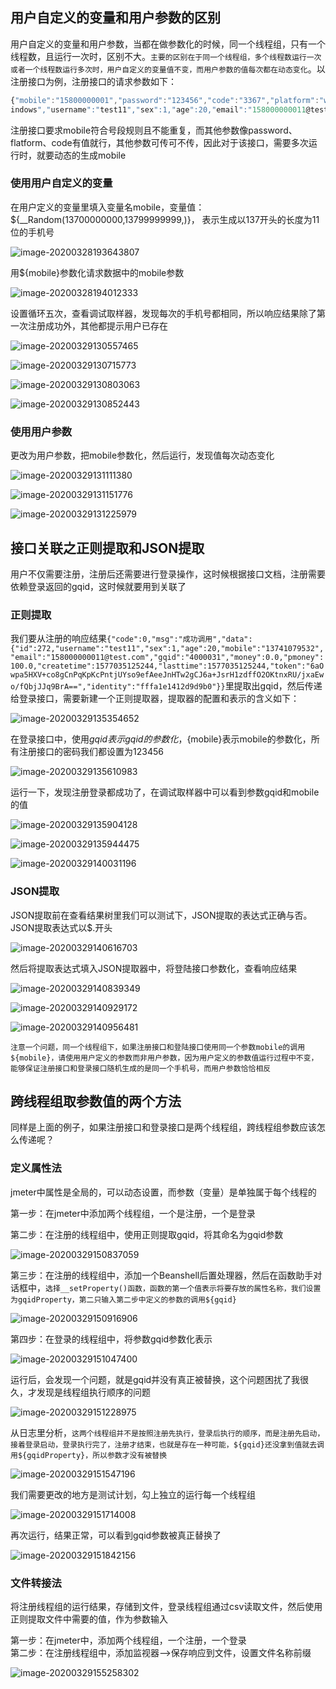 
## 用户自定义的变量和用户参数的区别

用户自定义的变量和用户参数，当都在做参数化的时候，同一个线程组，只有一个线程数，且运行一次时，区别不大。```主要的区别在于同一个线程组，多个线程数运行一次或者一个线程数运行多次时，用户自定义的变量值不变，而用户参数的值每次都在动态变化```。以注册接口为例，注册接口的请求参数如下：  

```javascript
{"mobile":"15800000001","password":"123456","code":"3367","platform":"w
indows","username":"test11","sex":1,"age":20,"email":"158000000011@test.com"}
```

注册接口要求mobile符合号段规则且不能重复，而其他参数像password、flatform、code有值就行，其他参数可传可不传，因此对于该接口，需要多次运行时，就要动态的生成mobile   

### 使用用户自定义的变量

在用户定义的变量里填入变量名mobile，变量值：${__Random(13700000000,13799999999,)}， 表示生成以137开头的长度为11位的手机号   

![image-20200328193643807](https://i.loli.net/2020/03/29/epITrW7oX2PhgBx.png)  

用${mobile}参数化请求数据中的mobile参数  

![image-20200328194012333](https://i.loli.net/2020/03/29/89ipQgXsPSFe21x.png)  

设置循环五次，查看调试取样器，发现每次的手机号都相同，所以响应结果除了第一次注册成功外，其他都提示用户已存在  

![image-20200329130557465](https://i.loli.net/2020/03/29/ZLWegNKib6jRUT8.png)  

![image-20200329130715773](https://i.loli.net/2020/03/29/Z1ltHNVfxqyAJ9M.png)  

![image-20200329130803063](https://i.loli.net/2020/03/29/QfNFzEJUqbsyWIj.png)  

![image-20200329130852443](https://i.loli.net/2020/03/29/JdgzYBRj1pw7sMn.png)  

### 使用用户参数

更改为用户参数，把mobile参数化，然后运行，发现值每次动态变化   

![image-20200329131111380](https://i.loli.net/2020/03/29/DoKRfeQ6vxElTcs.png)  

![image-20200329131151776](https://i.loli.net/2020/03/29/nC4GA3TiYoSUu2y.png)  

![image-20200329131225979](https://i.loli.net/2020/03/29/OlbkUmP4npe8jfc.png)  


## 接口关联之正则提取和JSON提取

用户不仅需要注册，注册后还需要进行登录操作，这时候根据接口文档，注册需要依赖登录返回的gqid，这时候就要用到关联了  

### 正则提取

我们要从注册的响应结果```{"code":0,"msg":"成功调用","data":{"id":272,"username":"test11","sex":1,"age":20,"mobile":"13741079532","email":"158000000011@test.com","gqid":"4000031","money":0.0,"pmoney":100.0,"createtime":1577035125244,"lasttime":1577035125244,"token":"6aOwpa5HXV+co8gCnPqKpKcPntjUYso9efAeeJnHTw2gCJ6a+JsrH1zdffO2OKtnxRU/jxaEwo/fQbjJJq9BrA==","identity":"fffa1e1412d9d9b0"}}```里提取出gqid，然后传递给登录接口，需要新建一个正则提取器，提取器的配置和表示的含义如下：  

![image-20200329135354652](https://i.loli.net/2020/03/29/h9BwAkSEgye7MCT.png)  

在登录接口中，使用${gqid}表示gqid的参数化，${mobile}表示mobile的参数化，所有注册接口的密码我们都设置为123456  

![image-20200329135610983](https://i.loli.net/2020/03/29/cbsXVh23IPiQg4Y.png)  

运行一下，发现注册登录都成功了，在调试取样器中可以看到参数gqid和mobile的值

![image-20200329135904128](https://i.loli.net/2020/03/29/5gskd2xawbRltTH.png)  

![image-20200329135944475](https://i.loli.net/2020/03/29/3LxAbOS65JlRfB7.png)  

![image-20200329140031196](https://i.loli.net/2020/03/29/Svm6FQgZMurjNk2.png)  


### JSON提取

JSON提取前在查看结果树里我们可以测试下，JSON提取的表达式正确与否。JSON提取表达式以$.开头  

![image-20200329140616703](https://i.loli.net/2020/03/29/uK91bYvEfLjqeRn.png)  

然后将提取表达式填入JSON提取器中，将登陆接口参数化，查看响应结果  

![image-20200329140839349](https://i.loli.net/2020/03/29/iBahe86nJplT4sZ.png)  

![image-20200329140929172](https://i.loli.net/2020/03/29/iSk3KQyLwD5RPzE.png)  

![image-20200329140956481](https://i.loli.net/2020/03/29/cHTev7CfDPjNZkO.png)  

```注意一个问题，同一个线程组下，如果注册接口和登陆接口使用同一个参数mobile的调用${mobile}，请使用用户定义的参数而非用户参数，因为用户定义的参数值运行过程中不变，能够保证注册接口和登录接口随机生成的是同一个手机号，而用户参数恰恰相反```  


## 跨线程组取参数值的两个方法

同样是上面的例子，如果注册接口和登录接口是两个线程组，跨线程组参数应该怎么传递呢？

### 定义属性法 

jmeter中属性是全局的，可以动态设置，而参数（变量）是单独属于每个线程的  

第一步：在jmeter中添加两个线程组，一个是注册，一个是登录  

第二步：在注册的线程组中，使用正则提取gqid，将其命名为gqid参数  

![image-20200329150837059](https://i.loli.net/2020/03/29/pyerq6C2dfDIZW1.png)  

第三步：在注册的线程组中，添加一个Beanshell后置处理器，然后在函数助手对话框中，```选择__setProperty()函数，函数的第一个值表示将要存放的属性名称，我们设置为gqidProperty，第二只输入第二步中定义的参数的调用${gqid}```   

![image-20200329150916906](https://i.loli.net/2020/03/29/FXuRJLNcxCHerG8.png)  

第四步：在登录的线程组中，将参数gqid参数化表示  

![image-20200329151047400](https://i.loli.net/2020/03/29/eGlTwE9u7PxI418.png)  

运行后，会发现一个问题，就是gqid并没有真正被替换，这个问题困扰了我很久，才发现是线程组执行顺序的问题  

![image-20200329151228975](https://i.loli.net/2020/03/29/HW7RwS189GAMZna.png)  

从日志里分析，```这两个线程组并不是按照注册先执行，登录后执行的顺序，而是注册先启动，接着登录启动，登录执行完了，注册才结束，也就是存在一种可能，${gqid}还没拿到值就去调用${gqidProperty}，所以参数才没有被替换```   

![image-20200329151547196](https://i.loli.net/2020/03/29/xwOInVbEUm3dl1g.png)  

我们需要更改的地方是测试计划，勾上独立的运行每一个线程组   

![image-20200329151714008](https://i.loli.net/2020/03/29/FY7vb2xmTDQpA9e.png)  

再次运行，结果正常，可以看到gqid参数被真正替换了   

![image-20200329151842156](https://i.loli.net/2020/03/29/wVPUfb8vyXAKOeF.png)  

### 文件转接法

将注册线程组的运行结果，存储到文件，登录线程组通过csv读取文件，然后使用正则提取文件中需要的值，作为参数输入  

第一步：在jmeter中，添加两个线程组，一个注册，一个登录  
第二步：在注册线程组中，添加监视器—>保存响应到文件，设置文件名称前缀  

![image-20200329155258302](https://i.loli.net/2020/03/29/PiOu5MbKwAxEBFk.png)

